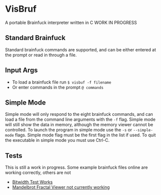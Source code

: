 # VisBruf
A portable Brainfuck interpreter written in C
WORK IN PROGRESS

## Standard Brainfuck

Standard brainfuck commands are supported, and can be either entered at the prompt or read in through a file. 

## Input Args

- To load a brainfuck file run `$ visbuf -f filename`
- Or enter commands in the prompt `@ commands`

## Simple Mode

Simple mode will only respond to the eight brainfuck commands, and can load a file from the command line arguments with the `-f` flag. Simple mode will still show the data in memory, although the memory viewer cannot be controlled. To launch the program in simple mode use the `-s` or `--simple-mode` flags. Simple mode flag must be the first flag in the list if used.
To quit the executable in simple mode you must use Ctrl-C.

## Tests

This is still a work in progress. Some example brainfuck files online are working correctly, others are not

- [Bitwidth Test Works](https://github.com/rdebath/Brainfuck/blob/master/bitwidth.b) 
- [Mandelbrot Fractal Viewer not currently working](https://github.com/erikdubbelboer/brainfuck-jit/blob/master/mandelbrot.bf)

